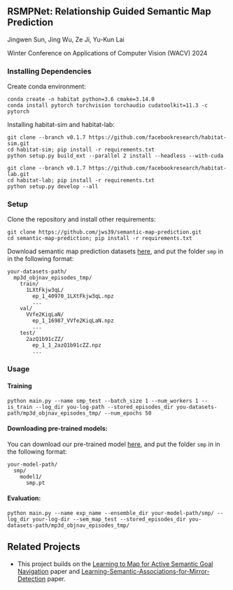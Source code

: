 ## RSMPNet: Relationship Guided Semantic Map Prediction

Jingwen Sun, Jing Wu, Ze Ji, Yu-Kun Lai

Winter Conference on Applications of Computer Vision (WACV) 2024

### Installing Dependencies

Create conda environment:

```
conda create -n habitat python=3.6 cmake=3.14.0
conda install pytorch torchvision torchaudio cudatoolkit=11.3 -c pytorch
```

Installing habitat-sim and habitat-lab:

```` 
git clone --branch v0.1.7 https://github.com/facebookresearch/habitat-sim.git
cd habitat-sim; pip install -r requirements.txt
python setup.py build_ext --parallel 2 install --headless --with-cuda

git clone --branch v0.1.7 https://github.com/facebookresearch/habitat-lab.git
cd habitat-lab; pip install -r requirements.txt 
python setup.py develop --all
````



### Setup

Clone the repository and install other requirements:

```
git clone https://github.com/jws39/semantic-map-prediction.git
cd semantic-map-prediction; pip install -r requirements.txt
```

Download semantic map prediction datasets [here](https://www.dropbox.com/scl/fi/4dpko4s8fhm1bj3lbx9ng/datasets.zip?rlkey=nuvpibd5cus5cioiqtk3v1fz2&dl=0), and put the folder `smp` in in the following format:

```
your-datasets-path/
  mp3d_objnav_episodes_tmp/
    train/
      1LXtFkjw3qL/
        ep_1_40970_1LXtFkjw3qL.npz
        ...
    val/
      VVfe2KiqLaN/
        ep_1_16987_VVfe2KiqLaN.npz
        ...
    test/
      2azQ1b91cZZ/
        ep_1_1_2azQ1b91cZZ.npz
        ...
```



### Usage

#### Training

```
python main.py --name smp_test --batch_size 1 --num_workers 1 --is_train --log_dir you-log-path --stored_episodes_dir you-datasets-path/mp3d_objnav_episodes_tmp/ --num_epochs 50
```



#### Downloading pre-trained models: 

You can download our pre-trained model [here](https://www.dropbox.com/scl/fo/annakmz80bh6kl2ztewqa/h?rlkey=vbgf71f6sfl2r516mso79bmic&dl=0), and put the folder `smp` in in the following format:

```
your-model-path/
  smp/
    model1/
      smp.pt
```

#### Evaluation:

```
python main.py --name exp_name --ensemble_dir your-model-path/smp/ --log_dir your-log-dir --sem_map_test --stored_episodes_dir you-datasets-path/mp3d_objnav_episodes_tmp/ 
```

## Related Projects

- This project builds on the [Learning to Map for Active Semantic Goal Navigation](https://github.com/ggeorgak11/L2M#learning-to-map-for-active-semantic-goal-navigation) paper and [Learning-Semantic-Associations-for-Mirror-Detection](https://github.com/guanhuankang/Learning-Semantic-Associations-for-Mirror-Detection) paper.



